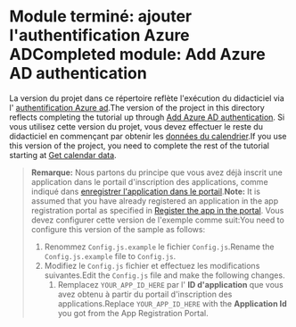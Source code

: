 # <a name="completed-module-add-azure-ad-authentication"></a><span data-ttu-id="acc60-101">Module terminé: ajouter l'authentification Azure AD</span><span class="sxs-lookup"><span data-stu-id="acc60-101">Completed module: Add Azure AD authentication</span></span>

<span data-ttu-id="acc60-102">La version du projet dans ce répertoire reflète l'exécution du didacticiel via l' [authentification Azure ad](https://docs.microsoft.com/graph/training/react-tutorial?tutorial-step=3).</span><span class="sxs-lookup"><span data-stu-id="acc60-102">The version of the project in this directory reflects completing the tutorial up through [Add Azure AD authentication](https://docs.microsoft.com/graph/training/react-tutorial?tutorial-step=3).</span></span> <span data-ttu-id="acc60-103">Si vous utilisez cette version du projet, vous devez effectuer le reste du didacticiel en commençant par obtenir les [données du calendrier](https://docs.microsoft.com/graph/training/react-tutorial?tutorial-step=4).</span><span class="sxs-lookup"><span data-stu-id="acc60-103">If you use this version of the project, you need to complete the rest of the tutorial starting at [Get calendar data](https://docs.microsoft.com/graph/training/react-tutorial?tutorial-step=4).</span></span>

> <span data-ttu-id="acc60-104">**Remarque:** Nous partons du principe que vous avez déjà inscrit une application dans le portail d'inscription des applications, comme indiqué dans [enregistrer l'application dans le portail](https://docs.microsoft.com/graph/training/react-tutorial?tutorial-step=2).</span><span class="sxs-lookup"><span data-stu-id="acc60-104">**Note:** It is assumed that you have already registered an application in the app registration portal as specified in [Register the app in the portal](https://docs.microsoft.com/graph/training/react-tutorial?tutorial-step=2).</span></span> <span data-ttu-id="acc60-105">Vous devez configurer cette version de l'exemple comme suit:</span><span class="sxs-lookup"><span data-stu-id="acc60-105">You need to configure this version of the sample as follows:</span></span>
>
> 1. <span data-ttu-id="acc60-106">Renommez `Config.js.example` le fichier `Config.js`.</span><span class="sxs-lookup"><span data-stu-id="acc60-106">Rename the `Config.js.example` file to `Config.js`.</span></span>
> 1. <span data-ttu-id="acc60-107">Modifiez le `Config.js` fichier et effectuez les modifications suivantes.</span><span class="sxs-lookup"><span data-stu-id="acc60-107">Edit the `Config.js` file and make the following changes.</span></span>
>     1. <span data-ttu-id="acc60-108">Remplacez `YOUR_APP_ID_HERE` par l' **ID d'application** que vous avez obtenu à partir du portail d'inscription des applications.</span><span class="sxs-lookup"><span data-stu-id="acc60-108">Replace `YOUR_APP_ID_HERE` with the **Application Id** you got from the App Registration Portal.</span></span>